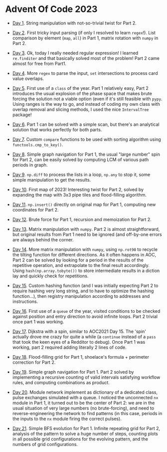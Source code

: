 # Advent Of Code 2023

* [Day 1](Day01.ipynb). String manipulation with not-so-trivial twist for Part 2.

* [Day 2](Day02.ipynb). First tricky input parsing (if only I resolved to learn `regex`!). List comparison by element (`map`, `all`) in Part 1, matrix rotation with `numpy` in Part 2.

* [Day 3](Day03.ipynb). Ok, today I really needed regular expression! I learned `re.finditer` and that basically solved most of the problem! Part 2 came almost for free from Part1.

* [Day 4](Day04.ipynb). More `regex` to parse the input, `set` intersections to process card value overlaps.

* [Day 5](Day05.ipynb). First use of a `class` of the year. Part 1 relatively easy, Part 2 introduces the usual explosion of the phase space that makes brute forcing the solution not a viable option (even if it's still feasible with `pypy`. Using ranges is the way to go, and instead of coding my own class with overlap removal and slicing methods, I used the nice `IntervalTree` package!

* [Day 6](Day06.ipynb). Part 1 can be solved with a simple scan, but there's an analytical solution that works perfectly for both parts.

* [Day 7](Day07.ipynb). Custom `compare` functions to be used with sorting algorithm using `functools.cmp_to_key()`.

* [Day 8](Day08.ipynb). Simple graph navigation for Part 1, the usual "large number" spin for Part 2, can be easily solved by computing LCM of various path periods in graph.

* [Day 9](Day09.ipynb). `np.diff` to process the lists in a loop, `np.any` to stop it, some simple manipulation to get the results.

* [Day 10](Day10.ipynb). First map of 2023! Interesting twist for Part 2, solved by expanding the map with 3x3 pipe tiles and flood-filling algorithm.

* [Day 11](Day11.ipynb). `np.insert()` directly on original map for Part 1, computing new coordinates for Part 2. 

* [Day 12](Day12.ipynb). Brute force for Part 1, recursion and memoization for Part 2.

* [Day 13](Day13.ipynb). Matrix manipulation with `numpy`. Part 2 is almost straightforward, but original results from Part 1 need to be ignored (and off-by-one errors are always behind the corner.

* [Day 14](Day14.ipynb). More matrix manipulation with `numpy`, using `np.rot90` to recycle the tilting function for different directions. As it often happens in AOC, Part 2 can be solved by looking for a period in the results of the repetitive operation, and extrapolate to the final result accordingly. Using `hash(np.array.tobyte())` to store intermediate results in a diction lay and quickly check for repetitions.

* [Day 15](Day15.ipynb). Custom hashing function (and I was initially expecting Part 2 to require hashing very long string, and to have to optimize the hashing function...), then registry manipulation according to addresses and instructions.

* [Day 16](Day16.ipynb). First use of a `queue` of the year, visited conditions to be checked against position and entry direction to avoid infinite loops. Part 2 trivial once part 1 was working.

* [Day 17](Day17.ipynb). Dijkstra with a spin, similar to AOC2021 Day 15. The 'spin' actually drove me crazy for quite a while (a `continue` instead of a `pass` that took the keen eyes of a Redditor to debug). Once Part 1 was working, part 2 required adding literally 2 lines of code.

* [Day 18](Day18.ipynb). Flood-filling grid for Part 1, shoelace's formula + perimeter correction for Part 2.

* [Day 19](Day19.ipynb). Simple graph navigation for Part 1. Part 2 solved by implementing a recursive counting of valid intervals satisfying workflow rules, and computing combinations as product.

* [Day 20](Day20.ipynb). Module network implement as dictionary of a dedicated class, pulse exchanges simulated with a queue. I noticed the unconnected `nx` module in Part 1, it turned out to be the center of Part 2: we are in the usual situation of very large numbers (no brute-forcing), and need to reverse-engineering the network to find patterns (in this case, periods in the inputs to the `nx` module firing the correct pulses).

* [Day 21](Day21.ipynb). Simple BFS evolution for Part 1. Infinite repeating grid for Part 2, analysis of the pattern to solve a huge number of steps, counting plots in all possible grid configurations for the evolving pattern, and the numbers of grid configurations.
